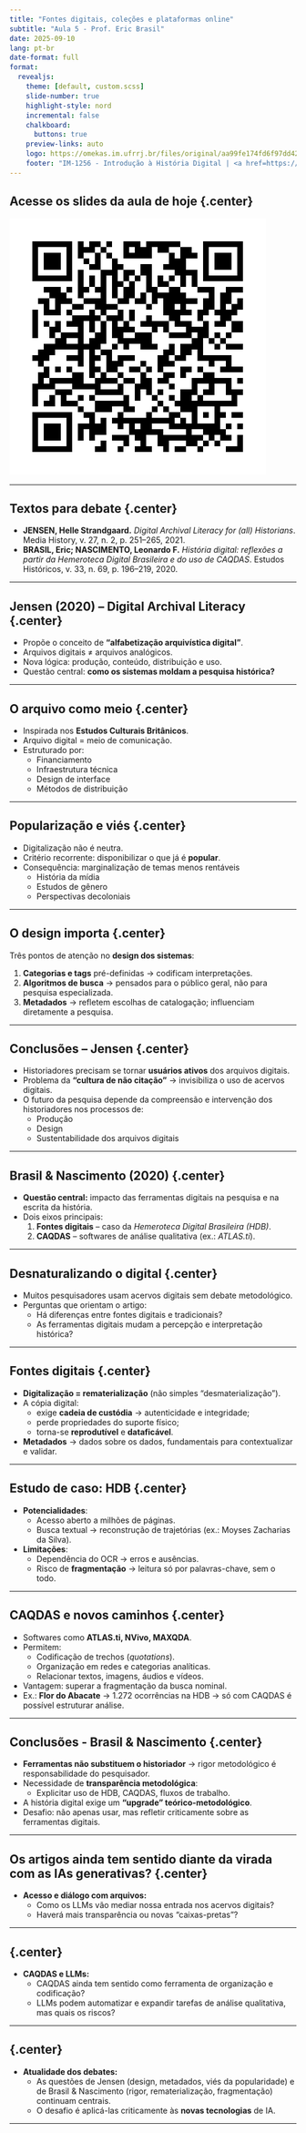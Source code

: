 ```yaml
---
title: "Fontes digitais, coleções e plataformas online"
subtitle: "Aula 5 - Prof. Eric Brasil"
date: 2025-09-10
lang: pt-br
date-format: full
format:
  revealjs: 
    theme: [default, custom.scss]
    slide-number: true
    highlight-style: nord
    incremental: false 
    chalkboard: 
      buttons: true
    preview-links: auto
    logo: https://omekas.im.ufrrj.br/files/original/aa99fe174fd6f97dd42ee78a359a46428b9997be.png
    footer: "IM-1256 - Introdução à História Digital | <a href=https://ericbrasil.com.br/hd-ufrrj/>Acesse o material da disciplina</a>"
---
```


## Acesse os slides da aula de hoje {.center}

![](imgs/qrc5.png)

---

## Textos para debate {.center}

- **JENSEN, Helle Strandgaard.** *Digital Archival Literacy for (all) Historians*. Media History, v. 27, n. 2, p. 251–265, 2021.  
- **BRASIL, Eric; NASCIMENTO, Leonardo F.** *História digital: reflexões a partir da Hemeroteca Digital Brasileira e do uso de CAQDAS*. Estudos Históricos, v. 33, n. 69, p. 196–219, 2020.  

---

## Jensen (2020) – Digital Archival Literacy {.center}

- Propõe o conceito de **“alfabetização arquivística digital”**.  
- Arquivos digitais ≠ arquivos analógicos.  
- Nova lógica: produção, conteúdo, distribuição e uso.  
- Questão central: **como os sistemas moldam a pesquisa histórica?**  

---

## O arquivo como meio {.center}

- Inspirada nos **Estudos Culturais Britânicos**.  
- Arquivo digital = meio de comunicação.  
- Estruturado por:  
  - Financiamento  
  - Infraestrutura técnica  
  - Design de interface  
  - Métodos de distribuição  

---

## Popularização e viés {.center}

- Digitalização não é neutra.  
- Critério recorrente: disponibilizar o que já é **popular**.  
- Consequência: marginalização de temas menos rentáveis  
  - História da mídia  
  - Estudos de gênero  
  - Perspectivas decoloniais  

---

## O design importa {.center}

Três pontos de atenção no **design dos sistemas**:

1. **Categorias e tags** pré-definidas → codificam interpretações.  
2. **Algoritmos de busca** → pensados para o público geral, não para pesquisa especializada.  
3. **Metadados** → refletem escolhas de catalogação; influenciam diretamente a pesquisa.  

---

## Conclusões – Jensen {.center}

- Historiadores precisam se tornar **usuários ativos** dos arquivos digitais.  
- Problema da **“cultura de não citação”** → invisibiliza o uso de acervos digitais.  
- O futuro da pesquisa depende da compreensão e intervenção dos historiadores nos processos de:  
  - Produção  
  - Design  
  - Sustentabilidade dos arquivos digitais  

---

## Brasil & Nascimento (2020) {.center}

- **Questão central:** impacto das ferramentas digitais na pesquisa e na escrita da história.  
- Dois eixos principais:  
  1. **Fontes digitais** – caso da *Hemeroteca Digital Brasileira (HDB)*.  
  2. **CAQDAS** – softwares de análise qualitativa (ex.: *ATLAS.ti*).  

---

## Desnaturalizando o digital {.center}

- Muitos pesquisadores usam acervos digitais sem debate metodológico.  
- Perguntas que orientam o artigo:  
  - Há diferenças entre fontes digitais e tradicionais?  
  - As ferramentas digitais mudam a percepção e interpretação histórica?  

---

## Fontes digitais {.center}

- **Digitalização = rematerialização** (não simples “desmaterialização”).  
- A cópia digital:  
  - exige **cadeia de custódia** → autenticidade e integridade;  
  - perde propriedades do suporte físico;  
  - torna-se **reprodutível** e **dataficável**.  
- **Metadados** → dados sobre os dados, fundamentais para contextualizar e validar.  

---

## Estudo de caso: HDB {.center}

- **Potencialidades**:  
  - Acesso aberto a milhões de páginas.  
  - Busca textual → reconstrução de trajetórias (ex.: Moyses Zacharias da Silva).  
- **Limitações**:  
  - Dependência do OCR → erros e ausências.  
  - Risco de **fragmentação** → leitura só por palavras-chave, sem o todo.  

---

## CAQDAS e novos caminhos {.center}

- Softwares como **ATLAS.ti, NVivo, MAXQDA**.  
- Permitem:  
  - Codificação de trechos (*quotations*).  
  - Organização em redes e categorias analíticas.  
  - Relacionar textos, imagens, áudios e vídeos.  
- Vantagem: superar a fragmentação da busca nominal.  
- Ex.: **Flor do Abacate** → 1.272 ocorrências na HDB → só com CAQDAS é possível estruturar análise.  

---

## Conclusões - Brasil & Nascimento {.center}

- **Ferramentas não substituem o historiador** → rigor metodológico é responsabilidade do pesquisador.  
- Necessidade de **transparência metodológica**:  
  - Explicitar uso de HDB, CAQDAS, fluxos de trabalho.  
- A história digital exige um **“upgrade” teórico-metodológico**.  
- Desafio: não apenas usar, mas refletir criticamente sobre as ferramentas digitais.  

---

## Os artigos ainda tem sentido diante da virada com as IAs generativas? {.center}

- **Acesso e diálogo com arquivos:**  
  - Como os LLMs vão mediar nossa entrada nos acervos digitais?  
  - Haverá mais transparência ou novas “caixas-pretas”?  

---

## {.center}

- **CAQDAS e LLMs:**  
  - CAQDAS ainda tem sentido como ferramenta de organização e codificação?  
  - LLMs podem automatizar e expandir tarefas de análise qualitativa, mas quais os riscos?  

---

## {.center}

- **Atualidade dos debates:**  
  - As questões de Jensen (design, metadados, viés da popularidade) e de Brasil & Nascimento (rigor, rematerialização, fragmentação) continuam centrais.  
  - O desafio é aplicá-las criticamente às **novas tecnologias** de IA.  

---

